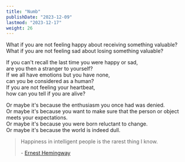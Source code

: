 ```yaml
---
title: "Numb"
publishDate: "2023-12-09"
lastmod: "2023-12-17"
weight: 26
---
```


What if you are not feeling happy about receiving something valuable?<br/>
What if you are not feeling sad about losing something valuable?<br/>

If you can't recall the last time you were happy or sad,<br/>
are you then a stranger to yourself?<br/>
If we all have emotions but you have none,<br/>
can you be considered as a human?<br/>
If you are not feeling your heartbeat,<br/>
how can you tell if you are alive?<br/>

Or maybe it's because the enthusiasm you once had was denied.<br/>
Or maybe it's because you want to make sure that the person or object meets your expectations.<br/>
Or maybe it's because you were born reluctant to change.<br/>
Or maybe it's because the world is indeed dull.<br/>

> Happiness in intelligent people is the rarest thing I know.
>
> \- [Ernest Hemingway](https://www.goodreads.com/quotes/2981-happiness-in-intelligent-people-is-the-rarest-thing-i-know)
